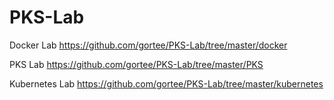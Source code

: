 # PKS-Lab
Docker Lab
https://github.com/gortee/PKS-Lab/tree/master/docker

PKS Lab
https://github.com/gortee/PKS-Lab/tree/master/PKS

Kubernetes Lab
https://github.com/gortee/PKS-Lab/tree/master/kubernetes
